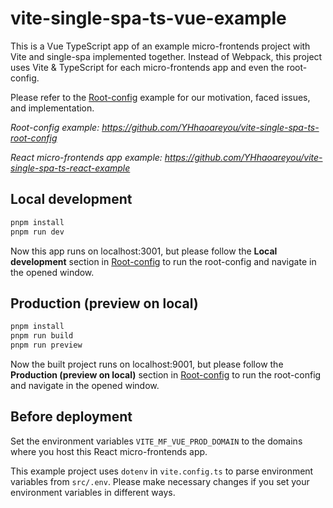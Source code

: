 # vite-single-spa-ts-vue-example

This is a Vue TypeScript app of an example micro-frontends project with Vite and single-spa implemented together.
Instead of Webpack, this project uses Vite & TypeScript for each micro-frontends app and even the root-config.

Please refer to the [Root-config](https://github.com/YHhaoareyou/vite-single-spa-ts-root-config) example for our motivation, faced issues, and implementation.

*Root-config example: https://github.com/YHhaoareyou/vite-single-spa-ts-root-config*

*React micro-frontends app example: https://github.com/YHhaoareyou/vite-single-spa-ts-react-example*

## Local development

```sh
pnpm install
pnpm run dev
```

Now this app runs on localhost:3001, but please follow the **Local development** section in [Root-config](https://github.com/YHhaoareyou/vite-single-spa-ts-root-config) to run the root-config and navigate in the opened window.

## Production (preview on local)

```sh
pnpm install
pnpm run build
pnpm run preview
```

Now the built project runs on localhost:9001, but please follow the **Production (preview on local)** section in [Root-config](https://github.com/YHhaoareyou/vite-single-spa-ts-root-config) to run the root-config and navigate in the opened window.

## Before deployment

Set the environment variables `VITE_MF_VUE_PROD_DOMAIN` to the domains where you host this React micro-frontends app.

This example project uses `dotenv` in `vite.config.ts` to parse environment variables from `src/.env`. Please make necessary changes if you set your environment variables in different ways.
